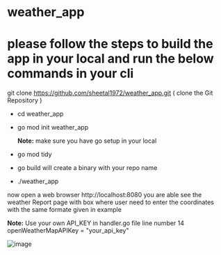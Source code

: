 # weather_app

# please follow the steps to build the app in your local and run the below commands in your cli
git clone https://github.com/sheetal1972/weather_app.git ( clone the Git Repository )

- cd weather_app

- go mod init weather_app

  **Note:**  make sure you have go setup in your local

- go mod tidy

- go build       will create a binary with your repo name

- ./weather_app

now open a web browser http://localhost:8080 you are able see the weather Report page with box where user need to enter the coordinates 
with the same formate given in example

**Note:**  Use your own API_KEY in handler.go file line number 14 openWeatherMapAPIKey = "your_api_key"

![image](https://github.com/sheetal1972/weather_app/assets/160625825/3211666e-40ec-412c-a9ce-f4702116a79c)

